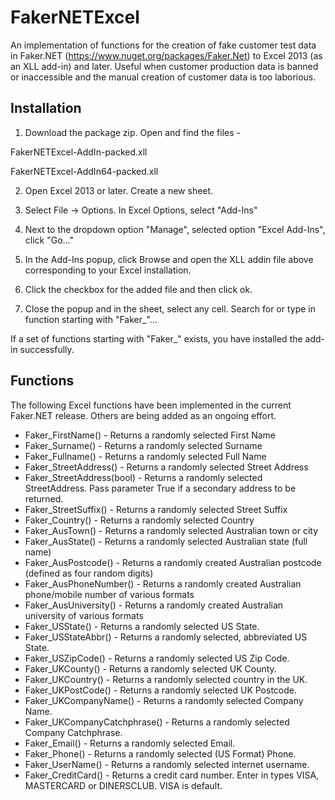 
# FakerNETExcel
An implementation of functions for the creation of fake customer test data in Faker.NET (https://www.nuget.org/packages/Faker.Net) to Excel 2013 (as an XLL add-in) and later. Useful when customer production data is banned or inaccessible and the manual creation of customer data is too laborious.

<h2>Installation</h2>

1) Download the package zip. Open and find the files -

FakerNETExcel-AddIn-packed.xll

FakerNETExcel-AddIn64-packed.xll

2) Open Excel 2013 or later. Create a new sheet.

3) Select File -> Options. In Excel Options, select "Add-Ins"

4) Next to the dropdown option "Manage", selected option "Excel Add-Ins", click "Go..."

5) In the Add-Ins popup, click Browse and open the XLL addin file above corresponding to your Excel installation.

6) Click the checkbox for the added file and then click ok.

7) Close the popup and in the sheet, select any cell. Search for or type in function starting with "Faker_"...

If a set of functions starting with "Faker_" exists, you have installed the add-in successfully.

<h2>Functions</h2>

The following Excel functions have been implemented in the current Faker.NET release. Others are being added as an ongoing effort.

<ul>
<li>Faker_FirstName() - Returns a randomly selected First Name</li>
<li>Faker_Surname() - Returns a randomly selected Surname</li>
<li>Faker_Fullname() - Returns a randomly selected Full Name</li>
<li>Faker_StreetAddress() - Returns a randomly selected Street Address</li>
<li>Faker_StreetAddress(bool) - Returns a randomly selected StreetAddress. Pass parameter True if a secondary address to be returned.</li>
<li>Faker_StreetSuffix() - Returns a randomly selected Street Suffix</li>
<li>Faker_Country() - Returns a randomly selected Country</li>
<li>Faker_AusTown() - Returns a randomly selected Australian town or city</li>
<li>Faker_AusState() - Returns a randomly selected Australian state (full name)</li>
<li>Faker_AusPostcode() - Returns a randomly created Australian postcode (defined as four random digits)</li>
<li>Faker_AusPhoneNumber() - Returns a randomly created Australian phone/mobile number of various formats</li>
<li>Faker_AusUniversity() - Returns a randomly created Australian university of various formats</li>
<li>Faker_USState() - Returns a randomly selected US State.</li>
<li>Faker_USStateAbbr() - Returns a randomly selected, abbreviated US State.</li>
<li>Faker_USZipCode() - Returns a randomly selected US Zip Code.</li>
<li>Faker_UKCounty() - Returns a randomly selected UK County.</li>
<li>Faker_UKCountry() - Returns a randomly selected country in the UK.</li>
<li>Faker_UKPostCode() - Returns a randomly selected UK Postcode.</li>
<li>Faker_UKCompanyName() - Returns a randomly selected Company Name.</li>
<li>Faker_UKCompanyCatchphrase() - Returns a randomly selected Company Catchphrase.</li>
<li>Faker_Email() - Returns a randomly selected Email.</li>
<li>Faker_Phone() - Returns a randomly selected (US Format) Phone.</li>
<li>Faker_UserName() - Returns a randomly selected internet username.</li>
<li>Faker_CreditCard() - Returns a credit card number. Enter in types VISA, MASTERCARD or DINERSCLUB. VISA is default.</li>
</ul>


